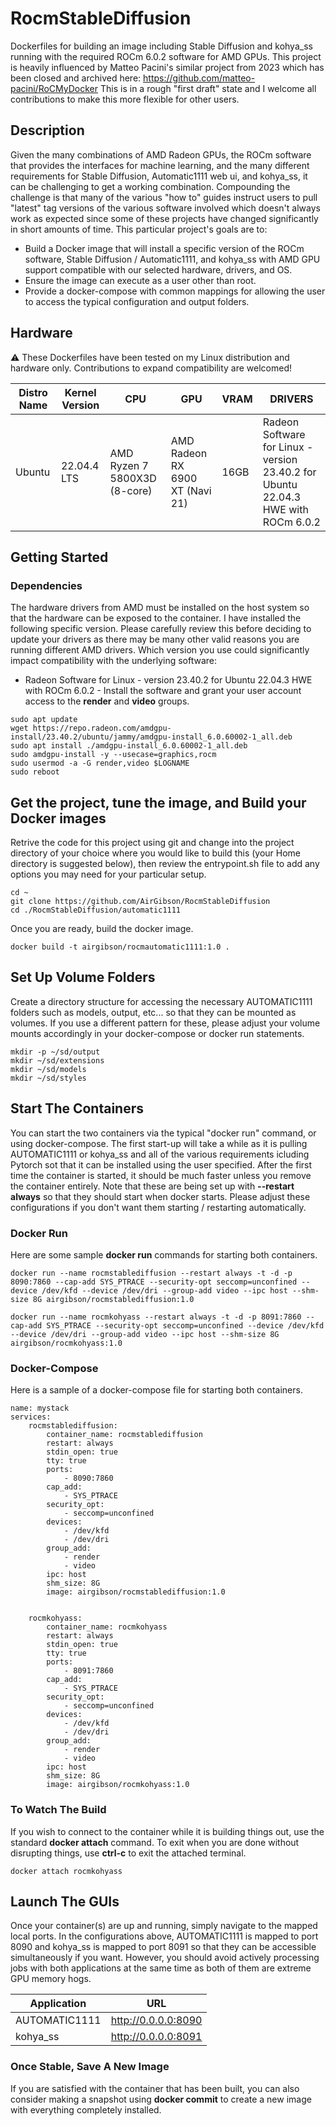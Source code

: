 # RocmStableDiffusion
Dockerfiles for building an image including Stable Diffusion and kohya_ss running with the required ROCm 6.0.2 software for AMD GPUs.
This project is heavily influenced by Matteo Pacini's similar project from 2023 which has been closed and archived here: https://github.com/matteo-pacini/RoCMyDocker
This is in a rough "first draft" state and I welcome all contributions to make this more flexible for other users.

## Description
Given the many combinations of AMD Radeon GPUs, the ROCm software that provides the interfaces for machine learning, and the many different requirements for Stable Diffusion, Automatic1111 web ui, and kohya_ss, it can be challenging to get a working combination. Compounding the challenge is that many of the various "how to" guides instruct users to pull "latest" tag versions of the various software involved which doesn't always work as expected since some of these projects have changed significantly in short amounts of time. This particular project's goals are to:
* Build a Docker image that will install a specific version of the ROCm software, Stable Diffusion / Automatic1111, and kohya_ss with AMD GPU support compatible with our selected hardware, drivers, and OS.
* Ensure the image can execute as a user other than root.
* Provide a docker-compose with common mappings for allowing the user to access the typical configuration and output folders.


## Hardware 

⚠️ These Dockerfiles have been tested on my Linux distribution and hardware only. Contributions to expand compatibility are welcomed!

| Distro Name            | Kernel Version        | CPU                           | GPU                                              | VRAM | DRIVERS                                                                          |
|------------------------|-----------------------|-------------------------------|--------------------------------------------------|------|----------------------------------------------------------------------------------|
| Ubuntu                 | 22.04.4 LTS           | AMD Ryzen 7 5800X3D (8-core)  | AMD Radeon RX 6900 XT (Navi 21)                  | 16GB |Radeon Software for Linux - version 23.40.2 for Ubuntu 22.04.3 HWE with ROCm 6.0.2|

## Getting Started

### Dependencies
The hardware drivers from AMD must be installed on the host system so that the hardware can be exposed to the container.  I have installed the following specific version.  Please carefully review this before deciding to update your drivers as there may be many other valid reasons you are running different AMD drivers.  Which version you use could significantly impact compatibility with the underlying software:
  
* Radeon Software for Linux - version 23.40.2 for Ubuntu 22.04.3 HWE with ROCm 6.0.2 - Install the software and grant your user account access to the **render** and **video** groups. 
```
sudo apt update 
wget https://repo.radeon.com/amdgpu-install/23.40.2/ubuntu/jammy/amdgpu-install_6.0.60002-1_all.deb 
sudo apt install ./amdgpu-install_6.0.60002-1_all.deb 
sudo amdgpu-install -y --usecase=graphics,rocm 
sudo usermod -a -G render,video $LOGNAME 
sudo reboot
```

## Get the project, tune the image, and Build your Docker images
Retrive the code for this project using git and change into the project directory of your choice where you would like to build this (your Home directory is suggested below), then review the entrypoint.sh file to add any options you may need for your particular setup.
```
cd ~
git clone https://github.com/AirGibson/RocmStableDiffusion
cd ./RocmStableDiffusion/automatic1111
```

Once you are ready, build the docker image.
```
docker build -t airgibson/rocmautomatic1111:1.0 .
```

## Set Up Volume Folders
Create a directory structure for accessing the necessary AUTOMATIC1111 folders such as models, output, etc... so that they can be mounted as volumes. If you use a different pattern for these, please adjust your volume mounts accordingly in your docker-compose or docker run statements.
```
mkdir -p ~/sd/output
mkdir ~/sd/extensions
mkdir ~/sd/models
mkdir ~/sd/styles
```

## Start The Containers
You can start the two containers via the typical "docker run" command, or using docker-compose. The first start-up will take a while as it is pulling AUTOMATIC1111 or kohya_ss and all of the various requirements icluding Pytorch sot that it can be installed using the user specified. After the first time the container is started, it should be much faster unless you remove the container entirely. Note that these are being set up with **--restart always** so that they should start when docker starts. Please adjust these configurations if you don't want them starting / restarting automatically.

### Docker Run
Here are some sample **docker run** commands for starting both containers.
```
docker run --name rocmstablediffusion --restart always -t -d -p 8090:7860 --cap-add SYS_PTRACE --security-opt seccomp=unconfined --device /dev/kfd --device /dev/dri --group-add video --ipc host --shm-size 8G airgibson/rocmstablediffusion:1.0
 
docker run --name rocmkohyass --restart always -t -d -p 8091:7860 --cap-add SYS_PTRACE --security-opt seccomp=unconfined --device /dev/kfd --device /dev/dri --group-add video --ipc host --shm-size 8G airgibson/rocmkohyass:1.0
```

### Docker-Compose
Here is a sample of a docker-compose file for starting both containers.
```
name: mystack
services:
    rocmstablediffusion:
        container_name: rocmstablediffusion
        restart: always
        stdin_open: true
        tty: true
        ports:
            - 8090:7860
        cap_add:
            - SYS_PTRACE
        security_opt:
            - seccomp=unconfined
        devices:
            - /dev/kfd
            - /dev/dri
        group_add:
            - render
            - video
        ipc: host
        shm_size: 8G
        image: airgibson/rocmstablediffusion:1.0


    rocmkohyass:
        container_name: rocmkohyass
        restart: always
        stdin_open: true
        tty: true
        ports:
            - 8091:7860
        cap_add:
            - SYS_PTRACE
        security_opt:
            - seccomp=unconfined
        devices:
            - /dev/kfd
            - /dev/dri
        group_add:
            - render
            - video
        ipc: host
        shm_size: 8G
        image: airgibson/rocmkohyass:1.0
```

### To Watch The Build
If you wish to connect to the container while it is building things out, use the standard **docker attach** command.  To exit when you are done without disrupting things, use **ctrl-c** to exit the attached terminal. 
```
docker attach rocmkohyass
```

## Launch The GUIs
Once your container(s) are up and running, simply navigate to the mapped local ports.  In the configurations above, AUTOMATIC1111 is mapped to port 8090 and kohya_ss is mapped to port 8091 so that they can be accessible simultaneously if you want. However, you should avoid actively processing jobs with both applications at the same time as both of them are extreme GPU memory hogs.

| Application     | URL                   |
|-----------------|-----------------------|
| AUTOMATIC1111   | http://0.0.0.0:8090   |
| kohya_ss        | http://0.0.0.0:8091   |

### Once Stable, Save A New Image
If you are satisfied with the container that has been built, you can also consider making a snapshot using **docker commit** to create a new image with everything completely installed.


